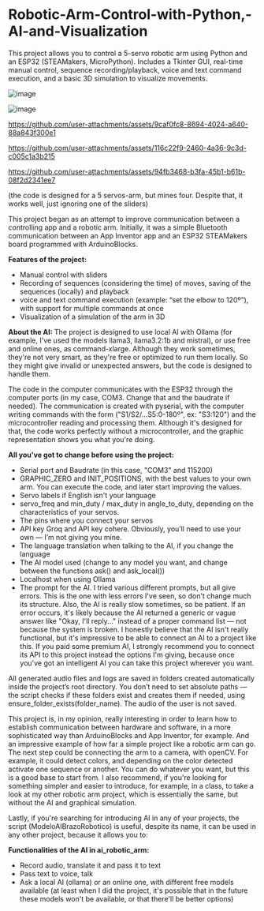# Robotic-Arm-Control-with-Python,-AI-and-Visualization
This project allows you to control a 5-servo robotic arm using Python and an ESP32 (STEAMakers, MicroPython). Includes a Tkinter GUI, real-time manual control, sequence recording/playback, voice and text command execution, and a basic 3D simulation to visualize movements.

![image](https://github.com/user-attachments/assets/0691a2ab-72a5-48a6-8542-667d56efd240)

![image](https://github.com/user-attachments/assets/b3107a7c-c2d1-4bc0-8c67-d341ba4979df)


https://github.com/user-attachments/assets/9caf0fc8-8694-4024-a640-88a843f300e1


https://github.com/user-attachments/assets/116c22f9-2460-4a36-9c3d-c005c1a3b215


https://github.com/user-attachments/assets/94fb3468-b3fa-45b1-b61b-08f2d2341ee7


(the code is designed for a 5 servos-arm, but mines four. Despite that, it works well, just ignoring one of the sliders)

This project began as an attempt to improve communication between a controlling app and a robotic arm. Initially, it was a simple Bluetooth communication between an App Inventor app and an ESP32 STEAMakers board programmed with ArduinoBlocks.

**Features of the project:**
- Manual control with sliders
- Recording of sequences (considering the time) of moves, saving of the sequences (locally) and playback
-  voice and text command execution (example: “set the elbow to 120º”), with support for multiple commands at once
- Visualization of a simulation of the arm in 3D 

**About the AI:**
The project is designed to use local AI with Ollama (for example, I've used the models llama3, llama3.2:1b and mistral), or use free and online ones, as command-xlarge. Although they work sometimes, they're not very smart, as they're free or optimized to run them locally. So they might give invalid or unexpected answers, but the code is designed to handle them.

The code in the computer communicates with the ESP32 through the computer ports (in my case, COM3. Change that and the baudrate if needed). The communication is created with pyserial, with the computer writing commands with the form ("S1/S2/...S5:0-180º", ex: "S3:120") and the microcontroller reading and processing them. Although it's designed for that, the code works perfectly without a microcontroller, and the graphic representation shows you what you're doing.

**All you've got to change before using the project:**
- Serial port and Baudrate (in this case, "COM3" and 115200)
- GRAPHIC_ZERO and INIT_POSITIONS, with the best values to your own arm. You can execute the code, and later start improving the values.
- Servo labels if English isn't your language
- servo_freq and min_duty / max_duty in angle_to_duty, depending on the characteristics of your servos.
- The pins where you connect your servos
- API key Groq and API key cohere. Obviously, you’ll need to use your own — I’m not giving you mine.
- The language translation when talking to the AI, if you change the language
- The AI model used (change to any model you want, and change between the functions ask() and ask_local())
- Localhost when using Ollama
- The prompt for the AI. I tried various different prompts, but all give errors. This is the one with less errors I've seen, so don't change much its structure. Also, the AI is really slow sometimes, so be patient. If an error occurs, it's likely because the AI returned a generic or vague answer like "Okay, I'll reply..." instead of a proper command list — not because the system is broken.
I honestly believe that the AI isn't really functional, but it's impressive to be able to connect an AI to a project like this. If you paid some premium AI, I strongly recommend you to connect its API to this project instead the options I'm giving, because once you've got an intelligent AI you can take this project wherever you want.

All generated audio files and logs are saved in folders created automatically inside the project’s root directory. You don’t need to set absolute paths — the script checks if these folders exist and creates them if needed, using ensure_folder_exists(folder_name). The audio of the user is not saved.

This project is, in my opinion, really interesting in order to learn how to establish communication between hardware and software, in a more sophisticated way than ArduinoBlocks and App Inventor, for example. And an impressive example of how far a simple project like a robotic arm can go. The next step could be connecting the arm to a camera, with openCV. For example, it could detect colors, and depending on the color detected activate one sequence or another. You can do whatever you want, but this is a good base to start from. I also recommend, if you're looking for something simpler and easier to introduce, for example, in a class, to take a look at my other robotic arm project, which is essentially the same, but without the AI and graphical simulation.

Lastly, if you're searching for introducing AI in any of your projects, the script (ModeloAIBrazoRobotico) is useful, despite its name, it can be used in any other project, because it allows you to:

**Functionalities of the AI in ai_robotic_arm:**
- Record audio, translate it and pass it to text
- Pass text to voice, talk
- Ask a local AI (ollama) or an online one, with different free models available (at least when I did the project, it's possible that in the future these models won't be available, or that there'll be better options)

